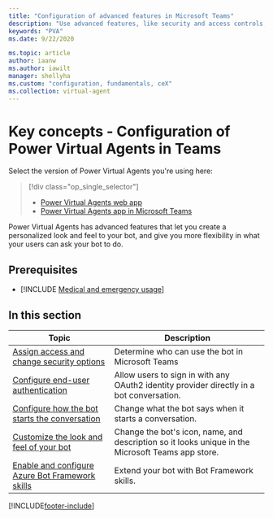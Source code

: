 ```yaml
---
title: "Configuration of advanced features in Microsoft Teams"
description: "Use advanced features, like security and access controls, customization, and bot framework skills in the Power Virtual Agents app in Microsoft Teams."
keywords: "PVA"
ms.date: 9/22/2020

ms.topic: article
author: iaanw
ms.author: iawilt
manager: shellyha
ms.custom: "configuration, fundamentals, ceX"
ms.collection: virtual-agent
---
```


# Key concepts - Configuration of Power Virtual Agents in Teams

Select the version of Power Virtual Agents you're using here:

> [!div class="op_single_selector"]
>
> - [Power Virtual Agents web app](../configuration-fundamentals.md)
> - [Power Virtual Agents app in Microsoft Teams](configuration-fundamentals-teams.md)

Power Virtual Agents has advanced features that let you create a personalized look and feel to your bot, and give you more flexibility in what your users can ask your bot to do.

## Prerequisites

- [!INCLUDE [Medical and emergency usage](includes/pva-usage-limitations-teams.md)]

## In this section

| Topic                                                                                       | Description                                                                                       |
| ------------------------------------------------------------------------------------------- | ------------------------------------------------------------------------------------------------- |
| [Assign access and change security options](configuration-end-user-authentication-teams.md) | Determine who can use the bot in Microsoft Teams                                                  |
| [Configure end-user authentication](configuration-end-user-authentication-teams.md)         | Allow users to sign in with any OAuth2 identity provider directly in a bot conversation.          |
| [Configure how the bot starts the conversation](configure-bot-greeting-teams.md)            | Change what the bot says when it starts a conversation.                                           |
| [Customize the look and feel of your bot](customize-default-canvas-teams.md)                | Change the bot's icon, name, and description so it looks unique in the Microsoft Teams app store. |
| [Enable and configure Azure Bot Framework skills](configuration-add-skills-teams.md)        | Extend your bot with Bot Framework skills.                                                        |

[!INCLUDE[footer-include](../includes/footer-banner.md)]
